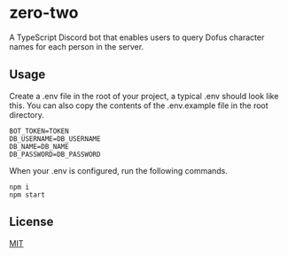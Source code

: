 # zero-two

A TypeScript Discord bot that enables users to query Dofus character names for each person in the server.

## Usage
Create a .env file in the root of your project, a typical .env should look like this. You can also copy the contents of the .env.example file in the root directory.

```
BOT_TOKEN=TOKEN
DB_USERNAME=DB_USERNAME
DB_NAME=DB_NAME
DB_PASSWORD=DB_PASSWORD
```

When your .env is configured, run the following commands.

```
npm i
npm start
```

## License

[MIT](LICENSE)
